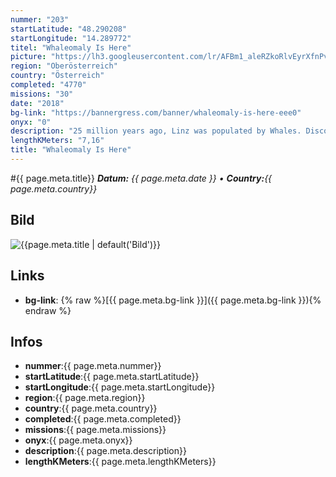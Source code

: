```yaml
---
nummer: "203"
startLatitude: "48.290208"
startLongitude: "14.289772"
titel: "Whaleomaly Is Here"
picture: "https://lh3.googleusercontent.com/lr/AFBm1_aleRZkoRlvEyrXfnPvnSkQ0iBdMrNmw5pax02UaBg73chfevEC9leOlCsAoLmULBL6MkWP_FvcfzIKRuQWIrPFBYbZfpFguy3HPy2BlrR7Vwi-0pgtA6ZgegTZENEJPIu79cioIwLSIWeOv9oTE-REt5q0D_yNKmkkeEkhDd1aszsuWdyCmE-DGhqoQjUxp8bSFm90n059P0NQzNQ89miaBX2_l6mxUNWsC0Jm6GQnDFRoBpOA1San41WHXzW9AVOKRWtQ6_irZ8BiK5Wd7XAXw5zZWKJ82kFWmCf8D6IxhPpmmiklWKR8auvW2K-9gftCmj-7U53nIDDwZvcrhKst-BO4eloAi8ImG05qGg1f7K7Hj75zmiGkXILZOMln6-ewfUct_BNEt9qGTrLjM85XVLDWI91xqh8ah1NTuTjooKDy2_Jyplb0FzAq4nf0VEi2McZHXD7j-GbBU1QtvaXEcnuYVq2JU0jfWxPqRIXHD0rcUOdQ9qmWOOo651Cil-fdLsbVQE165FVmMwG1T-GMqFhCXbCRQojJmZltPbnqG4l8USoW56_E7g83sy4_2Xo_lLL_YZe-AmNFxJ-OM9oydcQlAJYXQa1lhBTKkOGNMxN8eCwuFNC5CjeT9-W6_VX1nZCsbZcROgAERmwE2WOUKfo6fEWKaVyQIskYcTRALH0oMqdYjQSPZvybK2-fG1nRbUFcURDHZoEblABnTrIdWnMz8Q5Yiy-v0SqwwhV0aPg_stRO3-8AM9VchnOLD-QQJs4_tocYJMeth0JEO_SKdZw7ldIRd15Xb9UADBTmPLqhusaZrIYrY1sLmVoPzXS9LU37WL7d2tQgmnjq6BDR48LF8p48_CaN"
region: "Oberösterreich"
country: "Österreich"
completed: "4770"
missions: "30"
date: "2018"
bg-link: "https://bannergress.com/banner/whaleomaly-is-here-eee0"
onyx: "0"
description: "25 million years ago, Linz was populated by Whales. Discover and explore them at Linz's Central Station, learn some facts about Whales and unite them at Whaleomaly on August 25th, 2018!"
lengthKMeters: "7,16"
title: "Whaleomaly Is Here"
---
```


#{{ page.meta.title}}
_**Datum:** {{ page.meta.date }} • **Country:**{{ page.meta.country}}_

## Bild
![{{page.meta.title | default('Bild')}}]({{page.meta.picture}})

## Links
- **bg-link**: {% raw %}[{{ page.meta.bg-link }}]({{ page.meta.bg-link }}){% endraw %}

## Infos
- **nummer**:{{ page.meta.nummer}}
- **startLatitude**:{{ page.meta.startLatitude}}
- **startLongitude**:{{ page.meta.startLongitude}}
- **region**:{{ page.meta.region}}
- **country**:{{ page.meta.country}}
- **completed**:{{ page.meta.completed}}
- **missions**:{{ page.meta.missions}}
- **onyx**:{{ page.meta.onyx}}
- **description**:{{ page.meta.description}}
- **lengthKMeters**:{{ page.meta.lengthKMeters}}

